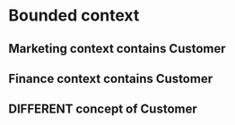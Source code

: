 # Bounded context

## Marketing context contains Customer

## Finance context contains Customer

## DIFFERENT concept of Customer
